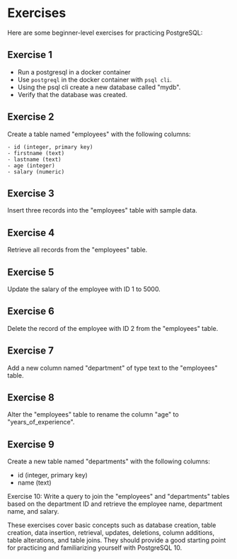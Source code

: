 # Exercises

Here are some beginner-level exercises for practicing PostgreSQL:

## Exercise 1

- Run a postgresql in a docker container
- Use `postgreql` in the docker container with `psql cli`.
- Using the psql cli create a new database called "mydb".
- Verify that the database was created.

## Exercise 2

Create a table named "employees" with the following columns:

```text
- id (integer, primary key)
- firstname (text)
- lastname (text)
- age (integer)
- salary (numeric)
```

## Exercise 3

Insert three records into the "employees" table with sample data.

## Exercise 4

Retrieve all records from the "employees" table.

## Exercise 5

Update the salary of the employee with ID 1 to 5000.

## Exercise 6

Delete the record of the employee with ID 2 from the "employees" table.

## Exercise 7

Add a new column named "department" of type text to the "employees" table.

## Exercise 8

Alter the "employees" table to rename the column "age" to "years_of_experience".

## Exercise 9

Create a new table named "departments" with the following columns:

- id (integer, primary key)
- name (text)

Exercise 10:
Write a query to join the "employees" and "departments" tables based on the department ID and retrieve the employee name, department name, and salary.

These exercises cover basic concepts such as database creation, table creation, data insertion, retrieval, updates, deletions, column additions, table alterations, and table joins. They should provide a good starting point for practicing and familiarizing yourself with PostgreSQL 10.

